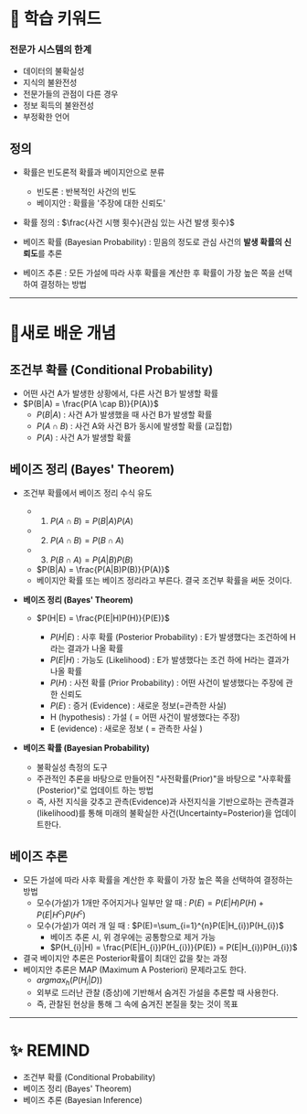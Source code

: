 # 🚀 학습 키워드

### 전문가 시스템의 한계

- 데이터의 불확실성
- 지식의 불완전성
- 전문가들의 관점이 다른 경우
- 정보 획득의 불완전성
- 부정확한 언어

## 정의

- 확률은 빈도론적 확률과 베이지안으로 분류

  - 빈도론 : 반복적인 사건의 빈도
  - 베이지안 : 확률을 '주장에 대한 신뢰도'

- 확률 정의 : $\frac{사건 시행 횟수}{관심 있는 사건 발생 횟수}$
- 베이즈 확률 (Bayesian Probability) : 믿음의 정도로 관심 사건의 **발생 확률의 신뢰도**를 추론
- 베이즈 추론 : 모든 가설에 따라 사후 확률을 계산한 후 확률이 가장 높은 쪽을 선택하여 결정하는 방법

---

# 📝새로 배운 개념

## 조건부 확률 (Conditional Probability)

- 어떤 사건 A가 발생한 상황에서, 다른 사건 B가 발생할 확률
- $P(B|A) = \frac{P(A \cap B)}{P(A)}$
  - $P(B|A)$ : 사건 A가 발생했을 때 사건 B가 발생할 확률
  - $P(A \cap B)$ : 사건 A와 사건 B가 동시에 발생할 확률 (교집합)
  - $P(A)$ : 사건 A가 발생할 확률

## 베이즈 정리 (Bayes' Theorem)

- 조건부 확률에서 베이즈 정리 수식 유도

  - 1. $P(A \cap B) = P(B|A)P(A)$
  - 2. $P(A \cap B) = P(B \cap A)$
  - 3. $P(B \cap A) = P(A|B)P(B)$
  - $P(B|A) = \frac{P(A|B)P(B)}{P(A)}$
  - 베이지안 확률 또는 베이즈 정리라고 부른다. 결국 조건부 확률을 써둔 것이다.

- **베이즈 정리 (Bayes' Theorem)**

  - $P(H|E) = \frac{P(E|H)P(H)}{P(E)}$

    - $P(H|E)$ : 사후 확률 (Posterior Probability) : E가 발생했다는 조건하에 H라는 결과가 나올 확률
    - $P(E|H)$ : 가능도 (Likelihood) : E가 발생했다는 조건 하에 H라는 결과가 나올 확률
    - $P(H)$ : 사전 확률 (Prior Probability) : 어떤 사건이 발생했다는 주장에 관한 신뢰도
    - $P(E)$ : 증거 (Evidence) : 새로운 정보(=관측한 사실)
    - H (hypothesis) : 가설 ( = 어떤 사건이 발생했다는 주장)
    - E (evidence) : 새로운 정보 ( = 관측한 사실 )

- **베이즈 확률 (Bayesian Probability)**
  - 불확실성 측정의 도구
  - 주관적인 추론을 바탕으로 만들어진 "사전확률(Prior)"을 바탕으로 "사후확률(Posterior)"로 업데이트 하는 방법
  - 즉, 사전 지식을 갖추고 관측(Evidence)과 사전지식을 기반으로하는 관측결과(likelihood)를 통해 미래의 불확실한 사건(Uncertainty=Posterior)을 업데이트한다.

## 베이즈 추론

- 모든 가설에 따라 사후 확률을 계산한 후 확률이 가장 높은 쪽을 선택하여 결정하는 방법
  - 모수(가설)가 1개만 주어지거나 일부만 알 때 : $P(E)=P(E|H)P(H)+P(E|H^c)P(H^c)$
  - 모수(가설)가 여러 개 일 때 : $P(E)=\sum_{i=1}^{n}P(E|H_{i})P(H_{i})$
    - 베이즈 추론 시, 위 경우에는 공통항으로 제거 가능
    - $P(H_{i}|H) = \frac{P(E|H_{i})P(H_{i})}{P(E)} = P(E|H_{i})P(H_{i})$
- 결국 베이지안 추론은 Posterior확률이 최대인 값을 찾는 과정
- 베이지안 추론은 MAP (Maximum A Posteriori) 문제라고도 한다.
  - $argmax_{h}(P(H_{i}|D))$
  - 외부로 드러난 관찰 (증상)에 기반해서 숨겨진 가설을 추론할 때 사용한다.
  - 즉, 관찰된 현상을 통해 그 속에 숨겨진 본질을 찾는 것이 목표

---

# ✨ REMIND

- 조건부 확률 (Conditional Probability)
- 베이즈 정리 (Bayes' Theorem)
- 베이즈 추론 (Bayesian Inference)
